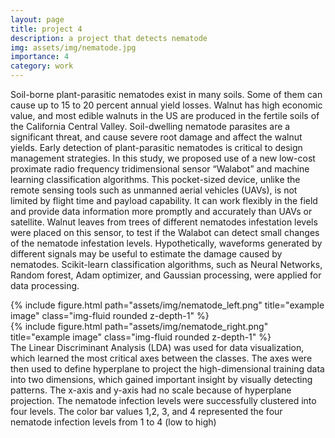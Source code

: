 ```yaml
---
layout: page
title: project 4
description: a project that detects nematode
img: assets/img/nematode.jpg
importance: 4
category: work
---
```


Soil-borne plant-parasitic nematodes exist in many soils. Some of them can cause up to 15 to 20 percent
annual yield losses. Walnut has high economic value, and most edible walnuts in the US are produced in the
fertile soils of the California Central Valley. Soil-dwelling nematode parasites are a significant threat, and cause
severe root damage and affect the walnut yields. Early detection of plant-parasitic nematodes is critical to design
management strategies. In this study, we proposed use of a new low-cost proximate radio frequency tridimensional
sensor “Walabot” and machine learning classification algorithms. This pocket-sized device, unlike the remote
sensing tools such as unmanned aerial vehicles (UAVs), is not limited by flight time and payload capability. It
can work flexibly in the field and provide data information more promptly and accurately than UAVs or satellite.
Walnut leaves from trees of different nematodes infestation levels were placed on this sensor, to test if the Walabot
can detect small changes of the nematode infestation levels. Hypothetically, waveforms generated by different
signals may be useful to estimate the damage caused by nematodes. Scikit-learn classification algorithms, such
as Neural Networks, Random forest, Adam optimizer, and Gaussian processing, were applied for data processing.

<div class="row justify-content-sm-center">
    <div class="col-sm-6 mt-3 mt-md-0">
        {% include figure.html path="assets/img/nematode_left.png" title="example image" class="img-fluid rounded z-depth-1" %}
    </div>
    <div class="col-sm-6 mt-3 mt-md-0">
        {% include figure.html path="assets/img/nematode_right.png" title="example image" class="img-fluid rounded z-depth-1" %}
    </div>
</div>
<div class="caption">
    The Linear Discriminant Analysis (LDA) was used for data visualization, which learned the most critical axes between the classes. The axes were then used to define hyperplane to project the high-dimensional training data into two dimensions, which gained important insight by visually detecting patterns. The x-axis and y-axis had no scale because of hyperplane projection. The nematode infection levels were successfully clustered into four levels. The color bar values 1,2, 3, and 4 represented the four nematode infection levels from 1 to 4 (low to high)

</div>